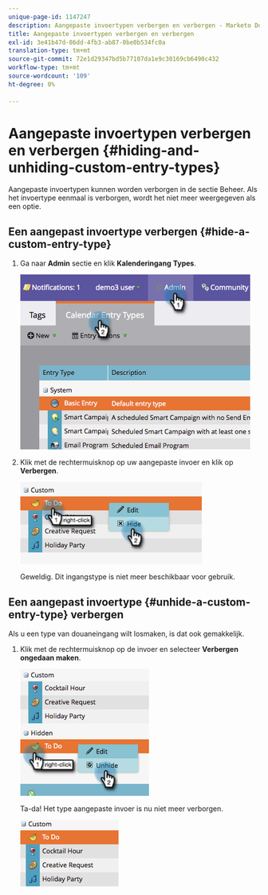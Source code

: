 ```yaml
---
unique-page-id: 1147247
description: Aangepaste invoertypen verbergen en verbergen - Marketo Docs - Productdocumentatie
title: Aangepaste invoertypen verbergen en verbergen
exl-id: 3e41b47d-86dd-4fb3-ab87-0be0b534fc0a
translation-type: tm+mt
source-git-commit: 72e1d29347bd5b77107da1e9c30169cb6490c432
workflow-type: tm+mt
source-wordcount: '109'
ht-degree: 0%

---
```


# Aangepaste invoertypen verbergen en verbergen {#hiding-and-unhiding-custom-entry-types}

Aangepaste invoertypen kunnen worden verborgen in de sectie Beheer. Als het invoertype eenmaal is verborgen, wordt het niet meer weergegeven als een optie.

## Een aangepast invoertype verbergen {#hide-a-custom-entry-type}

1. Ga naar **Admin** sectie en klik **Kalenderingang** **Types**.

   ![](assets/image2014-9-24-10-3a11-3a49.png)

1. Klik met de rechtermuisknop op uw aangepaste invoer en klik op **Verbergen**.

   ![](assets/image2014-9-24-10-3a11-3a54.png)

   Geweldig. Dit ingangstype is niet meer beschikbaar voor gebruik.

## Een aangepast invoertype {#unhide-a-custom-entry-type} verbergen

Als u een type van douaneingang wilt losmaken, is dat ook gemakkelijk.

1. Klik met de rechtermuisknop op de invoer en selecteer **Verbergen ongedaan maken**.

   ![](assets/image2014-9-24-10-3a12-3a14.png)

   Ta-da! Het type aangepaste invoer is nu niet meer verborgen.

   ![](assets/image2014-9-24-10-3a12-3a19.png)
